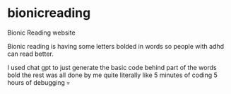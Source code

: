 # bionicreading
Bionic Reading website

Bionic reading is having some letters bolded in words so people with adhd can read better. 

I used chat gpt to just generate the basic code behind part of the words bold
the rest was all done by me
quite literally like 5 minutes of coding 5 hours of debugging 💀
